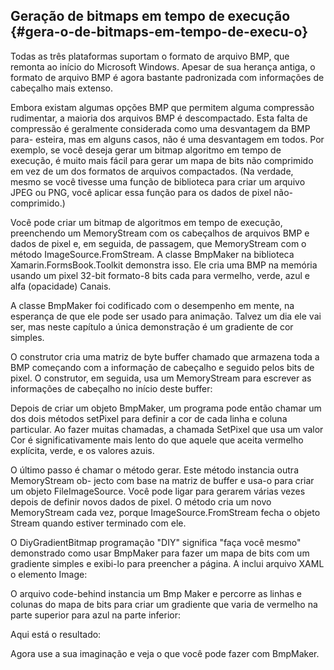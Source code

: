 ## Geração de bitmaps em tempo de execução {#gera-o-de-bitmaps-em-tempo-de-execu-o}

Todas as três plataformas suportam o formato de arquivo BMP, que remonta ao início do Microsoft Windows. Apesar de sua herança antiga, o formato de arquivo BMP é agora bastante padronizada com informações de cabeçalho mais extenso.

Embora existam algumas opções BMP que permitem alguma compressão rudimentar, a maioria dos arquivos BMP é descompactado. Esta falta de compressão é geralmente considerada como uma desvantagem da BMP para- esteira, mas em alguns casos, não é uma desvantagem em todos. Por exemplo, se você deseja gerar um bitmap algoritmo em tempo de execução, é muito mais fácil para gerar um mapa de bits não comprimido em vez de um dos formatos de arquivos compactados. (Na verdade, mesmo se você tivesse uma função de biblioteca para criar um arquivo JPEG ou PNG, você aplicar essa função para os dados de pixel não-comprimido.)

Você pode criar um bitmap de algoritmos em tempo de execução, preenchendo um MemoryStream com os cabeçalhos de arquivos BMP e dados de pixel e, em seguida, de passagem, que MemoryStream com o método ImageSource.FromStream. A classe BmpMaker na biblioteca Xamarin.FormsBook.Toolkit demonstra isso. Ele cria uma BMP na memória usando um pixel 32-bit formato-8 bits cada para vermelho, verde, azul e alfa (opacidade) Canais.

A classe BmpMaker foi codificado com o desempenho em mente, na esperança de que ele pode ser usado para animação. Talvez um dia ele vai ser, mas neste capítulo a única demonstração é um gradiente de cor simples.

O construtor cria uma matriz de byte buffer chamado que armazena toda a BMP começando com a informação de cabeçalho e seguido pelos bits de pixel. O construtor, em seguida, usa um MemoryStream para escrever as informações de cabeçalho no início deste buffer:

Depois de criar um objeto BmpMaker, um programa pode então chamar um dos dois métodos setPixel para definir a cor de cada linha e coluna particular. Ao fazer muitas chamadas, a chamada SetPixel que usa um valor Cor é significativamente mais lento do que aquele que aceita vermelho explícita, verde, e os valores azuis.

O último passo é chamar o método gerar. Este método instancia outra MemoryStream ob- jecto com base na matriz de buffer e usa-o para criar um objeto FileImageSource. Você pode ligar para gerarem várias vezes depois de definir novos dados de pixel. O método cria um novo MemoryStream cada vez, porque ImageSource.FromStream fecha o objeto Stream quando estiver terminado com ele.

O DiyGradientBitmap programação &quot;DIY&quot; significa &quot;faça você mesmo&quot; demonstrado como usar BmpMaker para fazer um mapa de bits com um gradiente simples e exibi-lo para preencher a página. A inclui arquivo XAML o elemento Image:

O arquivo code-behind instancia um Bmp Maker e percorre as linhas e colunas do mapa de bits para criar um gradiente que varia de vermelho na parte superior para azul na parte inferior:

Aqui está o resultado:

Agora use a sua imaginação e veja o que você pode fazer com BmpMaker.